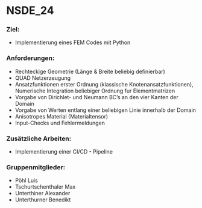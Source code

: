 # NSDE_24

### Ziel: 
- Implementierung eines FEM Codes mit Python

### Anforderungen:
- Rechteckige Geometrie (Länge & Breite beliebig definierbar)
- QUAD Netzerzeugung
- Ansatzfunktionen erster Ordnung (klassische Knotenansatzfunktionen), Numerische Integration beliebiger Ordnung fur Elementmatrizen 
- Vorgabe von Dirichlet- und Neumann BC’s an den vier Kanten der Domain
- Vorgabe von Werten entlang einer beliebigen Linie innerhalb der Domain
- Anisotropes Material (Materialtensor)
- Input-Checks und Fehlermeldungen

### Zusätzliche Arbeiten:
- Implementierung einer CI/CD - Pipeline 


### Gruppenmitglieder:
- Pöhl Luis
- Tschurtschenthaler Max
- Unterthiner Alexander
- Unterthurner Benedikt
